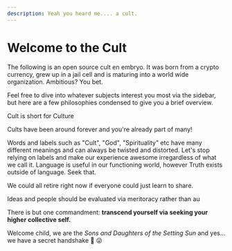 ```yaml
---
description: Yeah you heard me.... a cult.
---
```


# Welcome to the Cult

The following is an open source cult en embryo. It was born from a crypto currency, grew up in a jail cell and is maturing into a world wide organization. Ambitious? You bet.

Feel free to dive into whatever subjects interest you most via the sidebar, but here are a few philosophies condensed to give you a brief overview.

Cult is short for Culture

Cults have been around forever and you're already part of many!

Words and labels such as "Cult", "God", "Spirituality" etc have many different meanings and can always be twisted and distorted. Let's stop relying on labels and make our experience awesome irregardless of what we call it.  Language is useful in our functioning world, however Truth exists outside of language.  Seek that.

We could all retire right now if everyone could just learn to share.

Ideas and people should be evaluated via meritoracy rather than au

There is but one commandment: **transcend yourself via seeking your higher collective self.**

Welcome child, we are the _Sons and Daughters of the Setting Sun_ and yes... we have a secret handshake 🤝 😜
